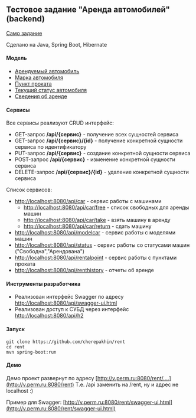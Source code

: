 ## Тестовое задание "Аренда автомобилей" (backend)

[Само задание](doc/task_description.pdf)

Сделано на Java, Spring Boot, Hibernate
#### Модель

- [Арендуемый автомобиль](src/main/java/ru/perm/v/rent/model/Car.java)
- [Марка автомобиля](src/main/java/ru/perm/v/rent/model/ModelCar.java)
- [Пункт проката](src/main/java/ru/perm/v/rent/model/RentalPoint.java)
- [Текущий статус автомобиля](src/main/java/ru/perm/v/rent/model/Status.java)
- [Сведения об аренде](src/main/java/ru/perm/v/rent/model/RentHistory.java)

#### Сервисы

Все сервисы реализуют CRUD интерфейс:
- GET-запрос __/api/{сервис}__ - получение всех сущностей сервиса
- GET-запрос __/api/{сервис}/{id}__ - получение конкретной сущности сервиса по идентификатору
- PUT-запрос __/api/{сервис}__ - создание конкретной сущности сервиса
- POST-запрос __/api/{сервис}__ - изменение конкретной сущности сервиса
- DELETE-запрос __/api/{сервис}/{id}__ - удаление конкретной сущности сервиса

Список сервисов: 
- [http://localhost:8080/api/car](http://localhost:8080/api/car) - сервис работы с машинами
    -  [http://localhost:8080/api/car/free](http://localhost:8080/api/car/free) - список свободных для аренды машин
    -  [http://localhost:8080/api/car/take](http://localhost:8080/api/car/take) - взять машину в аренду 
    -  [http://localhost:8080/api/car/return](http://localhost:8080/api/car/return) - сдать машину
- [http://localhost:8080/api/modelcar](http://localhost:8080/api/modelcar) - сервис работы с моделями машин 
- [http://localhost:8080/api/status](http://localhost:8080/api/status) - сервис работы со статусами машин ("Свободна","Арендована") 
- [http://localhost:8080/api/rentalpoint](http://localhost:8080/api/rentalpoint) - сервис работы с пунктами проката
- [http://localhost:8080/api/renthistory](http://localhost:8080/api/renthistory) - отчеты об аренде

#### Инструменты разработчика

- Реализован интерфейс Swagger по адресу [http://localhost:8080/api/swagger-ui.html](http://localhost:8080/api/swagger-ui.html) 
- Реализован доступ к СУБД через интерфейс  [http://localhost:8080/api/h2](http://localhost:8080/api/h2)

#### Запуск

````shell script
git clone https://github.com/cherepakhin/rent
cd rent
mvn spring-boot:run 
````
#### Демо

Демо проект развернут по адресу [http://v.perm.ru:8080/rent/....](http://v.perm.ru:8080/rent)
Т.е. /api заменить на /rent, ну и адрес не localhost :)

Пример для Swagger: [http://v.perm.ru:8080/rent/swagger-ui.html](http://v.perm.ru:8080/rent/swagger-ui.html)